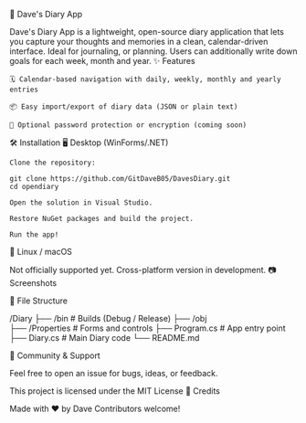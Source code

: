 📔 Dave's Diary App

Dave's Diary App is a lightweight, open-source diary application that lets you capture your thoughts and memories in a clean, calendar-driven interface. Ideal for journaling, or planning. Users can additionally write down goals for each week, month and year.
✨ Features

    🗓️ Calendar-based navigation with daily, weekly, monthly and yearly entries

    📦 Easy import/export of diary data (JSON or plain text)

    🔐 Optional password protection or encryption (coming soon)

🛠️ Installation
🖥 Desktop (WinForms/.NET)

    Clone the repository:

    git clone https://github.com/GitDaveB05/DavesDiary.git
    cd opendiary

    Open the solution in Visual Studio.

    Restore NuGet packages and build the project.

    Run the app!

🐧 Linux / macOS

Not officially supported yet. Cross-platform version in development.
📷 Screenshots

    

📁 File Structure

/Diary
  ├── /bin            # Builds (Debug / Release)
  ├── /obj            
  ├── /Properties     # Forms and controls
  ├── Program.cs      # App entry point
  ├── Diary.cs        # Main Diary code
  └── README.md

💬 Community & Support

Feel free to open an issue for bugs, ideas, or feedback.

This project is licensed under the MIT License
🙌 Credits

Made with ❤️ by Dave
Contributors welcome!
